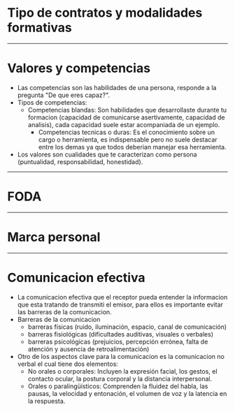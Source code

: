 # Tipo de contratos y modalidades formativas

---
# Valores y competencias

- Las competencias son las habilidades de una persona, responde a la pregunta "De que eres capaz?".
- Tipos de competencias:
	- Competencias blandas: Son habilidades que desarrollaste durante tu formacion (capacidad de comunicarse asertivamente, capacidad de analisis), cada capacidad suele estar acompaniada de un ejemplo.
		- Competencias tecnicas o duras: Es el conocimiento sobre un cargo o herramienta, es indispensable pero no suele destacar entre los demas ya que todos deberian manejar esa herramienta.
- Los valores son cualidades que te caracterizan como persona (puntualidad, responsabilidad, honestidad). 

---

# FODA

---

# Marca personal

---

# Comunicacion efectiva

-  La comunicacion efectiva que el receptor pueda entender la informacion que esta tratando de transmiti el emisor, para ellos es importante evitar las barreras de la comunicacion.
- Barreras de la comunicacion
	- barreras físicas (ruido, iluminación, espacio, canal de comunicación)
	- barreras fisiológicas (dificultades auditivas, visuales o verbales)
	- barreras psicológicas (prejuicios, percepción errónea, falta de atención y ausencia de retroalimentación)
- Otro de los aspectos clave para la comunicacion es la comunicacion no verbal el cual tiene dos elementos:
	- No orales o corporales: Incluyen la expresión facial, los gestos, el contacto ocular, la postura corporal y la distancia interpersonal.
	- Orales o paralingüísticos: Comprenden la fluidez del habla, las pausas, la velocidad y entonación, el volumen de voz y la latencia en la respuesta.
